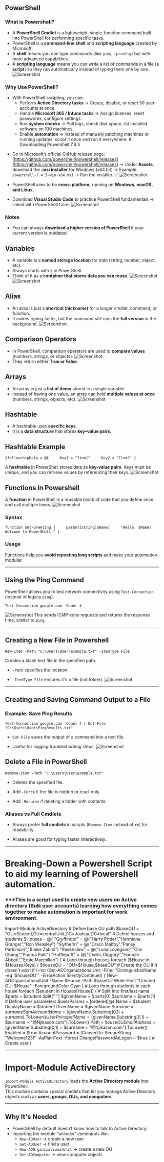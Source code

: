 ## PowerShell

### What is Powershell?
- A **PowerShell Cmdlet** is a lightweight, single-function command built into PowerShell for performing specific tasks.
- PowerShell is a **command-line shell** and **scripting language** created by Microsoft.
- A **shell** means you can type commands (like `ping`, `ipconfig`) but with more advanced capabilities.
- A **scripting language** means you can write a list of commands in a file (a **script**) so they run automatically instead of typing them one by one. 
![Screenshot](images/Powershell1.jpg)
### Why Use PowerShell?
- With PowerShell scripting, you can:
  - Perform **Active Directory tasks** → Create, disable, or reset 50 user accounts at once.
  - Handle **Microsoft 365 / Intune tasks** → Assign licenses, reset passwords, configure settings.
  - Run **system checks** → Pull logs, check disk space, list installed software on 100 machines.
  - Enable **automation** → Instead of manually patching machines or running updates, script it once and run it everywhere. # Downloading Powershell 7.4.5

* Go to Microsoft’s official GitHub release page:  
  [https://github.com/powershell/powershell/releases](https://github.com/powershell/powershell/releases)
  → Under **Assets**, download the **.msi installer** for Windows (x64 bit)
  → Example: `powershell-7.4.5-win-x64.msi`
  → Run the installer. ✅
![Screenshot](images/Powershell2.jpg)
* PowerShell aims to be **cross-platform**, running on **Windows, macOS, and Linux**.

* Download **Visual Studio Code** to practice PowerShell fundamentals → linked with PowerShell Core.
![Screenshot](images/Powershell3.jpg)

### Notes
- You can always **download a higher version of PowerShell** if your current version is outdated.

## Variables
* A variable is a **named storage location** for data (string, number, object, etc).
* Always starts with `$` in PowerShell.
* Think of it as a **container that stores data you can reuse**.
![Screenshot](images/Powershell4.jpg)
![Screenshot](images/Powershell5.jpg)
## Alias
* An alias is just a **shortcut (nickname)** for a longer cmdlet, command, or function.
* It makes typing faster, but the command still runs the **full version** in the background.
![Screenshot](images/Powershell6.jpg)  
## Comparison Operators
* In PowerShell, comparison operators are used to **compare values** (numbers, strings, or objects).
![Screenshot](images/Powershell7.jpg)
* They return either **True or False**.
## Arrays
* An array is just a **list of items** stored in a single variable.
* Instead of having one value, an array can hold **multiple values at once** (numbers, strings, objects, etc).
![Screenshot](images/Powershell8.jpg)  
## Hashtable

* A hashtable uses **specific keys**.
* It is a **data structure** that stores **key–value pairs**.
## Hashtable Example 

`$fellowshipData = @{     Key1 = "Item1"     Key2 = "Item2" }`

A **hashtable** in PowerShell stores data as **key-value pairs**. Keys must be unique, and you can retrieve values by referencing their keys.
![Screenshot](images/Powershell9.jpg)
## Functions in Powershell

A **function** in PowerShell is a reusable block of code that you define once and call multiple times.
![Screenshot](images/Powershell10.jpg)
### Syntax

`function Get-Greeting {     param([string]$Name)     "Hello, $Name! Welcome to PowerShell." }`

### Usage

Functions help you **avoid repeating long scripts** and make your automation modular.

---
## Using the Ping Command

PowerShell allows you to test network connectivity using `Test-Connection` (instead of legacy `ping`).

`Test-Connection google.com -Count 4`

![Screenshot](images/Powershell11.jpg)
This sends ICMP echo requests and returns the response time, similar to `ping`.

---
## Creating a New File in Powershell

`New-Item -Path "C:\Users\User\example.txt" -ItemType File`

Creates a blank text file in the specified path.

- `-Path` specifies the location.

- `-ItemType File` ensures it's a file (not folder).
![Screenshot](images/Powershell12.jpg)

---
## Creating and Saving Command Output to a File

### Example: Save Ping Results

`Test-Connection google.com -Count 4 | Out-File "C:\Users\User\PingResults.txt"`

- `Out-File` saves the output of a command into a text file.

- Useful for logging troubleshooting steps.
![Screenshot](images/Powershell6.jpg)

## Delete a File in PowerShell

`Remove-Item -Path "C:\Users\User\example.txt"`

- Deletes the specified file.

- Add `-Force` if the file is hidden or read-only.

- Add `-Recurse` if deleting a folder with contents.
### Aliases vs Full Cmdlets

- Always prefer **full cmdlets** in scripts (`Remove-Item` instead of `rm`) for readability.

- Aliases are good for typing faster interactively.
---

# Breaking-Down a Powershell Script to aid my learning of Powershell automation.

### ***This is a script used to create new users on Active directory (Bulk user accounts) learning how everything comes together to make automation is important for work environment.

Import-Module ActiveDirectory # Define base OU path $baseOU = "OU=Student,OU=centralUnit,DC=Joshua,DC=local" # Define houses and students $Houses = @{ "Gryffindor" = @("Harry Potter","Hermione Granger","Ron Weasley") "Slytherin" = @("Draco Malfoy","Pansy Parkinson","Blaise Zabini") "Ravenclaw" = @("Luna Lovegood","Cho Chang","Padma Patil") "Hufflepuff" = @("Cedric Diggory","Hannah Abbott","Ernie Macmillan") } # Loop through houses foreach ($House in $Houses.Keys) { $houseOU = "OU=$House,$baseOU" # Create the OU if it doesn't exist if (-not (Get-ADOrganizationalUnit -Filter "DistinguishedName -eq '$houseOU'" -ErrorAction SilentlyContinue)) { New-ADOrganizationalUnit -Name $House -Path $baseOU Write-Host "Created OU: $House" -ForegroundColor Cyan } # Loop through students in each house foreach ($student in $Houses[$House]) { # Split into first/last name $parts = $student.Split(" ") $givenName = $parts[0] $surname = $parts[1] # Define user parameters $userParams = [ordered]@{ Name = $student DisplayName = $student GivenName = $givenName Surname = $surname SamAccountName = ($givenName.Substring(0,1) + $surname).ToLower() UserPrincipalName = ($givenName.Substring(0,1) + $surname + "@Njikason.com").ToLower() Path = $houseOU EmailAddress = ($givenName.Substring(0,1) + $surname + "@Njikason.com").ToLower() Enabled = $true AccountPassword = (ConvertTo-SecureString "Welcome123!" -AsPlainText -Force) ChangePasswordAtLogon = $true } # Create user i


---
# Import-Module ActiveDirectory

`Import-Module ActiveDirectory` loads the **Active Directory module** into PowerShell.  
This module contains special cmdlets that let you manage Active Directory objects such as **users, groups, OUs, and computers**.

---
## Why It's Needed
- PowerShell by default doesn’t know how to talk to Active Directory.  
- Importing the module “unlocks” commands like:  
  - `New-ADUser` → create a new user  
  - `Get-ADUser` → find a user
  - `New-ADOrganizationalUnit` → create a new OU
  - `Get-ADComputer` → view computer objects    
